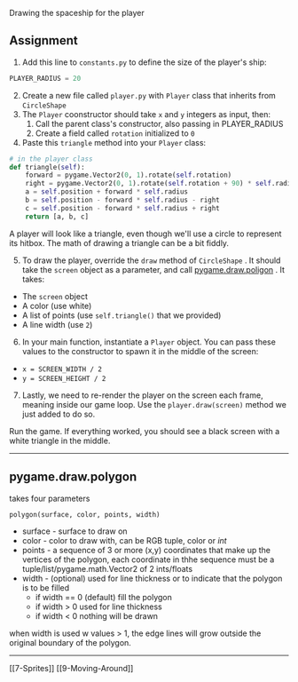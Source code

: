 Drawing the spaceship for the player 

## Assignment

1. Add this line to `constants.py` to define the size of the player's ship:

``` python
PLAYER_RADIUS = 20
```

2. Create a new file called `player.py` with `Player` class that inherits from `CircleShape`
3. The `Player` coonstructor should take `x` and `y` integers as input, then:
	1. Call the parent class's constructor, also passing in PLAYER_RADIUS
	2. Create a field called `rotation` initialized to `0` 
4. Paste this `triangle` method into your `Player` class: 

``` python
# in the player class
def triangle(self):
    forward = pygame.Vector2(0, 1).rotate(self.rotation)
    right = pygame.Vector2(0, 1).rotate(self.rotation + 90) * self.radius / 1.5
    a = self.position + forward * self.radius
    b = self.position - forward * self.radius - right
    c = self.position - forward * self.radius + right
    return [a, b, c]
```

A player will look like a triangle, even though we'll use a circle to represent its hitbox.
The math of drawing a triangle can be a bit fiddly.

5. To draw the player, override the `draw` method of `CircleShape` . It should take the `screen` object as a parameter, and call [pygame.draw.poligon](https://www.pygame.org/docs/ref/draw.html#pygame.draw.polygon) . It takes:
- The `screen` object
- A color (use white)
- A list of points (use `self.triangle()` that we provided)
- A line width (use `2`)

6. In your main function, instantiate a `Player` object. You can pass these values to the constructor to spawn it in the middle of the screen:
- `x = SCREEN_WIDTH / 2`
- `y = SCREEN_HEIGHT / 2` 

7. Lastly, we need to re-render the player on the screen each frame, meaning inside our game loop. Use the `player.draw(screen)` method we just added to do so.

Run the game. If everything worked, you should see a black screen with a white triangle in the middle. 

---
## pygame.draw.polygon

takes four parameters

``` python
polygon(surface, color, points, width)
```

- surface - surface to draw on
- color - color to draw with, can be RGB tuple, color or *int*
- points - a sequence of 3 or more (x,y) coordinates that make up the vertices of the polygon, each coordinate in thhe sequence must be a tuple/list/pygame.math.Vector2 of 2 ints/floats
- width - (optional) used for line thickness or to indicate that the polygon is to be filled
	- if width == 0 (default) fill the polygon
	- if width > 0 used for line thickness
	- if width < 0 nothing will be drawn

when width is used w values > 1, the edge lines will grow outside the original boundary of the polygon. 

---
[[7-Sprites]]
[[9-Moving-Around]]
